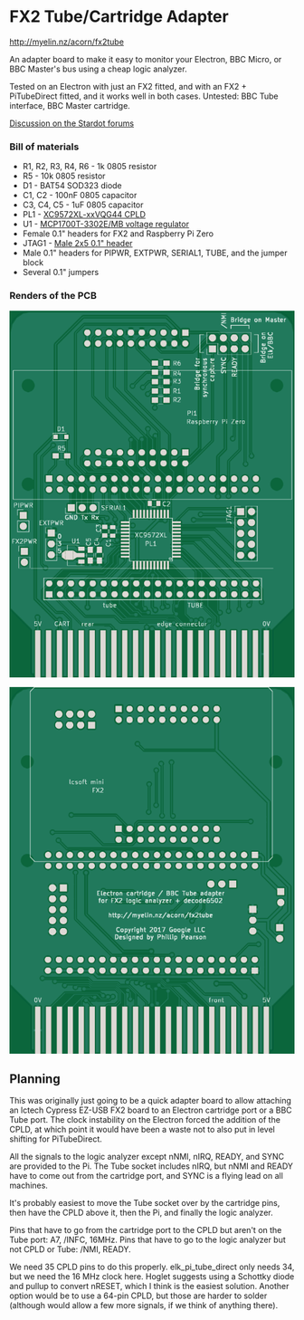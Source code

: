 FX2 Tube/Cartridge Adapter
==========================

http://myelin.nz/acorn/fx2tube

An adapter board to make it easy to monitor your Electron, BBC Micro, or BBC
Master's bus using a cheap logic analyzer.

Tested on an Electron with just an FX2 fitted, and with an FX2 +
PiTubeDirect fitted, and it works well in both cases.  Untested: BBC
Tube interface, BBC Master cartridge.

[Discussion on the Stardot forums](http://stardot.org.uk/forums/viewtopic.php?f=3&t=13882&p=186574#p186574)

### Bill of materials

- R1, R2, R3, R4, R6 - 1k 0805 resistor
- R5 - 10k 0805 resistor
- D1 - BAT54 SOD323 diode
- C1, C2 - 100nF 0805 capacitor
- C3, C4, C5 - 1uF 0805 capacitor
- PL1 - [XC9572XL-xxVQG44 CPLD](https://www.digikey.com/product-detail/en/xilinx-inc/XC9572XL-10VQG44I/122-1981-ND/1957201)
- U1 - [MCP1700T-3302E/MB voltage regulator](https://www.digikey.com/product-detail/en/microchip-technology/MCP1700T-3302E-MB/MCP1700T3302EMBCT-ND/652679)
- Female 0.1" headers for FX2 and Raspberry Pi Zero
- JTAG1 - [Male 2x5 0.1" header](https://www.digikey.com/products/en?keywords=ED1543-ND)
- Male 0.1" headers for PIPWR, EXTPWR, SERIAL1, TUBE, and the jumper
  block
- Several 0.1" jumpers

### Renders of the PCB

![PCB front](pcb/pcb-front.png)

![PCB back](pcb/pcb-back.png)

Planning
--------

This was originally just going to be a quick adapter board to allow attaching an
lctech Cypress EZ-USB FX2 board to an Electron cartridge port or a BBC Tube
port.  The clock instability on the Electron forced the addition of the CPLD, at
which point it would have been a waste not to also put in level shifting for
PiTubeDirect.

All the signals to the logic analyzer except nNMI, nIRQ, READY, and SYNC are
provided to the Pi.  The Tube socket includes nIRQ, but nNMI and READY have to
come out from the cartridge port, and SYNC is a flying lead on all machines.

It's probably easiest to move the Tube socket over by the cartridge pins, then
have the CPLD above it, then the Pi, and finally the logic analyzer.

Pins that have to go from the cartridge port to the CPLD but aren't on the Tube
port: A7, /INFC, 16MHz.  Pins that have to go to the logic analyzer but not CPLD
or Tube: /NMI, READY.

We need 35 CPLD pins to do this properly.  elk_pi_tube_direct only needs 34, but
we need the 16 MHz clock here.  Hoglet suggests using a Schottky diode and
pullup to convert nRESET, which I think is the easiest solution.  Another option
would be to use a 64-pin CPLD, but those are harder to solder (although would
allow a few more signals, if we think of anything there).
